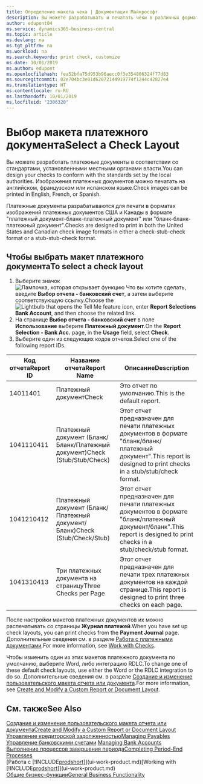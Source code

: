```yaml
---
title: Определение макета чека | Документация Майкрософт
description: Вы можете разрабатывать и печатать чеки в различных форматах, чтобы они соответствовали определенным стандартам.
author: edupont04
ms.service: dynamics365-business-central
ms.topic: article
ms.devlang: na
ms.tgt_pltfrm: na
ms.workload: na
ms.search.keywords: print check, customize
ms.date: 10/01/2019
ms.author: edupont
ms.openlocfilehash: fea52bfa75d953b96aecc0f3e354806324f77d83
ms.sourcegitcommit: 02e704bc3e01d62072144919774f1244c42827e4
ms.translationtype: HT
ms.contentlocale: ru-RU
ms.lasthandoff: 10/01/2019
ms.locfileid: "2306320"
---
```

# <a name="select-a-check-layout"></a><span data-ttu-id="4e7a8-103">Выбор макета платежного документа</span><span class="sxs-lookup"><span data-stu-id="4e7a8-103">Select a Check Layout</span></span>
<span data-ttu-id="4e7a8-104">Вы можете разработать платежные документы в соответствии со стандартами, установленными местными органами власти.</span><span class="sxs-lookup"><span data-stu-id="4e7a8-104">You can design your checks to conform with the standards set by the local authorities.</span></span> <span data-ttu-id="4e7a8-105">Изображения платежных документов можно печатать на английском, французском или испанском языке.</span><span class="sxs-lookup"><span data-stu-id="4e7a8-105">Check images can be printed in English, French, or Spanish.</span></span>

<span data-ttu-id="4e7a8-106">Платежные документы разрабатываются для печати в форматах изображений платежных документов США и Канады в формате "платежный документ-бланк-платежный документ" или "бланк-бланк-платежный документ".</span><span class="sxs-lookup"><span data-stu-id="4e7a8-106">Checks are designed to print in both the United States and Canadian check image formats in either a check-stub-check format or a stub-stub-check format.</span></span>

## <a name="to-select-a-check-layout"></a><span data-ttu-id="4e7a8-107">Чтобы выбрать макет платежного документа</span><span class="sxs-lookup"><span data-stu-id="4e7a8-107">To select a check layout</span></span>
1. <span data-ttu-id="4e7a8-108">Выберите значок ![Лампочка, которая открывает функцию Что вы хотите сделать](media/ui-search/search_small.png "Что вы хотите сделать"), введите **Выбор отчета - банковский счет**, а затем выберите соответствующую ссылку.</span><span class="sxs-lookup"><span data-stu-id="4e7a8-108">Choose the ![Lightbulb that opens the Tell Me feature](media/ui-search/search_small.png "Tell me what you want to do") icon, enter **Report Selections Bank Account**, and then choose the related link.</span></span>
2. <span data-ttu-id="4e7a8-109">На странице **Выбор отчета - банковский счет** в поле **Использование** выберите **Платежный документ**.</span><span class="sxs-lookup"><span data-stu-id="4e7a8-109">On the **Report Selection - Bank Acc.** page, in the **Usage** field, select **Check**.</span></span>
3. <span data-ttu-id="4e7a8-110">Выберите один из следующих кодов отчетов.</span><span class="sxs-lookup"><span data-stu-id="4e7a8-110">Select one of the following report IDs.</span></span>

| <span data-ttu-id="4e7a8-111">Код отчета</span><span class="sxs-lookup"><span data-stu-id="4e7a8-111">Report ID</span></span> | <span data-ttu-id="4e7a8-112">Название отчета</span><span class="sxs-lookup"><span data-stu-id="4e7a8-112">Report Name</span></span> | <span data-ttu-id="4e7a8-113">Описание</span><span class="sxs-lookup"><span data-stu-id="4e7a8-113">Description</span></span> |
| --- | --- | --- |
| <span data-ttu-id="4e7a8-114">1401</span><span class="sxs-lookup"><span data-stu-id="4e7a8-114">1401</span></span> |<span data-ttu-id="4e7a8-115">Платежный документ</span><span class="sxs-lookup"><span data-stu-id="4e7a8-115">Check</span></span> |<span data-ttu-id="4e7a8-116">Это отчет по умолчанию.</span><span class="sxs-lookup"><span data-stu-id="4e7a8-116">This is the default report.</span></span> |
| <span data-ttu-id="4e7a8-117">10411</span><span class="sxs-lookup"><span data-stu-id="4e7a8-117">10411</span></span> |<span data-ttu-id="4e7a8-118">Платежный документ (Бланк/Бланк/Платежный документ)</span><span class="sxs-lookup"><span data-stu-id="4e7a8-118">Check (Stub/Stub/Check)</span></span> |<span data-ttu-id="4e7a8-119">Этот отчет предназначен для печати платежных документов в формате "бланк/бланк/платежный документ".</span><span class="sxs-lookup"><span data-stu-id="4e7a8-119">This report is designed to print checks in a stub/stub/check format.</span></span> |
| <span data-ttu-id="4e7a8-120">10412</span><span class="sxs-lookup"><span data-stu-id="4e7a8-120">10412</span></span> |<span data-ttu-id="4e7a8-121">Платежный документ (Бланк/Платежный документ/Бланк)</span><span class="sxs-lookup"><span data-stu-id="4e7a8-121">Check (Stub/Check/Stub)</span></span> |<span data-ttu-id="4e7a8-122">Этот отчет предназначен для печати платежных документов в формате "бланк/платежный документ/бланк".</span><span class="sxs-lookup"><span data-stu-id="4e7a8-122">This report is designed to print checks in a stub/check/stub format.</span></span> |
| <span data-ttu-id="4e7a8-123">10413</span><span class="sxs-lookup"><span data-stu-id="4e7a8-123">10413</span></span> |<span data-ttu-id="4e7a8-124">Три платежных документа на страницу</span><span class="sxs-lookup"><span data-stu-id="4e7a8-124">Three Checks per Page</span></span> |<span data-ttu-id="4e7a8-125">Этот отчет предназначен для печати трех платежных документов на каждой странице.</span><span class="sxs-lookup"><span data-stu-id="4e7a8-125">This report is designed to print three checks on each page.</span></span> |

<span data-ttu-id="4e7a8-126">После настройки макетов платежных документов их можно распечатывать со страницы **Журнал платежей**.</span><span class="sxs-lookup"><span data-stu-id="4e7a8-126">When you have set up check layouts, you can print checks from the **Payment Journal** page.</span></span> <span data-ttu-id="4e7a8-127">Дополнительные сведения см. в разделе [Работа с платежными документами](payables-how-work-checks.md).</span><span class="sxs-lookup"><span data-stu-id="4e7a8-127">For more information, see [Work with Checks](payables-how-work-checks.md).</span></span>

<span data-ttu-id="4e7a8-128">Чтобы изменить один из этих макетов платежного документа по умолчанию, выберите Word, либо интеграцию RDLC.</span><span class="sxs-lookup"><span data-stu-id="4e7a8-128">To change one of these default check layouts, use either the Word or the RDLC integration to do so.</span></span> <span data-ttu-id="4e7a8-129">Дополнительные сведения см. в разделе [Создание и изменение пользовательского макета отчета или документа](ui-how-create-custom-report-layout.md).</span><span class="sxs-lookup"><span data-stu-id="4e7a8-129">For more information, see [Create and Modify a Custom Report or Document Layout](ui-how-create-custom-report-layout.md).</span></span>

## <a name="see-also"></a><span data-ttu-id="4e7a8-130">См. также</span><span class="sxs-lookup"><span data-stu-id="4e7a8-130">See Also</span></span>
[<span data-ttu-id="4e7a8-131">Создание и изменение пользовательского макета отчета или документа</span><span class="sxs-lookup"><span data-stu-id="4e7a8-131">Create and Modify a Custom Report or Document Layout</span></span>](ui-how-create-custom-report-layout.md)  
[<span data-ttu-id="4e7a8-132">Управление кредиторской задолженностью</span><span class="sxs-lookup"><span data-stu-id="4e7a8-132">Managing Payables</span></span>](payables-manage-payables.md)  
<span data-ttu-id="4e7a8-133">[Управление банковскими счетами](bank-manage-bank-accounts.md) </span><span class="sxs-lookup"><span data-stu-id="4e7a8-133">[Managing Bank Accounts](bank-manage-bank-accounts.md) </span></span>  
[<span data-ttu-id="4e7a8-134">Выполнение процессов завершения периода</span><span class="sxs-lookup"><span data-stu-id="4e7a8-134">Completing Period-End Processes</span></span>](year-how-complete-period-end-processes.md)  
<span data-ttu-id="4e7a8-135">[Работа с [!INCLUDE[prodshort](includes/prodshort.md)]](ui-work-product.md)</span><span class="sxs-lookup"><span data-stu-id="4e7a8-135">[Working with [!INCLUDE[prodshort](includes/prodshort.md)]](ui-work-product.md)</span></span>  
[<span data-ttu-id="4e7a8-136">Общие бизнес-функции</span><span class="sxs-lookup"><span data-stu-id="4e7a8-136">General Business Functionality</span></span>](ui-across-business-areas.md)
